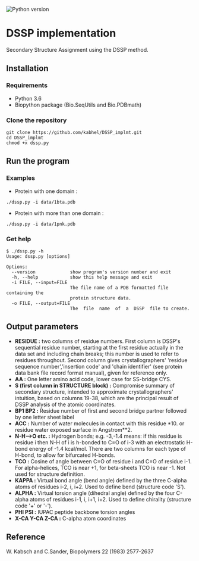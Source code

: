 ![Python version](https://img.shields.io/badge/python-3.6-brightgreen.svg)

# DSSP implementation
Secondary Structure Assignment using the DSSP method.

## Installation
### Requirements
- Python 3.6
- Biopython package (Bio.SeqUtils and Bio.PDBmath)

### Clone the repository
```shell
git clone https://github.com/kabhel/DSSP_implmt.git
cd DSSP_implmt
chmod +x dssp.py
```
## Run the program
### Examples
- Protein with one domain : 
```shell
./dssp.py -i data/1bta.pdb
```
- Protein with more than one domain :
```shell
./dssp.py -i data/1pnk.pdb
```

### Get help
```
$ ./dssp.py -h
Usage: dssp.py [options]

Options:
  --version             show program's version number and exit
  -h, --help            show this help message and exit
  -i FILE, --input=FILE
                        The file name of a PDB formatted file containing the
                        protein structure data.
  -o FILE, --output=FILE
                        The  file  name  of  a  DSSP  file to create.
```

## Output parameters
- **RESIDUE :** two columns of residue numbers. First column is DSSP's sequential residue number, starting at the first residue actually in the data set and including chain breaks; this number is used to refer to residues throughout. Second column gives crystallographers' 'residue sequence number','insertion code' and 'chain identifier' (see protein data bank file record format manual), given for reference only.
- **AA :** One letter amino acid code, lower case for SS-bridge CYS.
- **S (first column in STRUCTURE block) :** Compromise summary of secondary structure, intended to approximate crystallographers' intuition, based on columns 19-38, which are the principal result of DSSP analysis of the atomic coordinates.
- **BP1 BP2 :** Residue number of first and second bridge partner followed by one letter sheet label
- **ACC :** Number of water molecules in contact with this residue *10. or residue water exposed surface in Angstrom**2.
- **N-H-->O etc. :** Hydrogen bonds; e.g. -3,-1.4 means: if this residue is residue i then N-H of i is h-bonded to C=O of i-3 with an electrostatic H-bond energy of -1.4 kcal/mol. There are two columns for each type of H-bond, to allow for bifurcated H-bonds.
- **TCO :** Cosine of angle between C=O of residue i and C=O of residue i-1. For alpha-helices, TCO is near +1, for beta-sheets TCO is near -1. Not used for structure definition.
- **KAPPA :** Virtual bond angle (bend angle) defined by the three C-alpha atoms of residues i-2, i, i+2. Used to define bend (structure code 'S').
- **ALPHA :** Virtual torsion angle (dihedral angle) defined by the four C-alpha atoms of residues i-1, i, i+1, i+2. Used to define chirality (structure code '+' or '-').
- **PHI PSI :** IUPAC peptide backbone torsion angles
- **X-CA Y-CA Z-CA :** C-alpha atom coordinates

## Reference
W. Kabsch and C.Sander, Biopolymers 22 (1983) 2577-2637 
